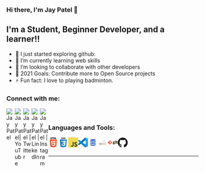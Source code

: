 ### Hi there, I'm Jay Patel 👋


## I'm a Student, Beginner Developer, and a learner!!

- 🔭 I just started exploring github: 
- 🌱 I’m currently learning web skills 
- 👯 I’m looking to collaborate with other developers
- 🥅 2021 Goals: Contribute more to Open Source projects
- ⚡ Fun fact: I love to playing badminton.



### Connect with me:


[<img align="left" alt="Jay Patel" width="22px" src="https://camo.githubusercontent.com/d0518022b7a02d405ad5112a0c8aa455cbfe952e/68747470733a2f2f6564656e742e6769746875622e696f2f537570657254696e7949636f6e732f696d616765732f7376672f6769746875622e737667" />][website]
[<img align="left" alt="Jay Patel| YouTube" width="22px" src="https://cdn.jsdelivr.net/npm/simple-icons@v3/icons/youtube.svg" />][youtube]
[<img align="left" alt="Jay Patel | Twitter" width="22px" src="https://camo.githubusercontent.com/9bbddae7e626bda73c943e06b4568a7a02e193b4/68747470733a2f2f6564656e742e6769746875622e696f2f537570657254696e7949636f6e732f696d616765732f7376672f747769747465722e737667" />][twitter]
[<img align="left" alt="Jay Patel | LinkedIn" width="22px" src="https://camo.githubusercontent.com/45e6bebceba49c2cf76b1b3770b1adbe24e6c454/68747470733a2f2f6564656e742e6769746875622e696f2f537570657254696e7949636f6e732f696d616765732f7376672f6c696e6b6564696e2e737667" />][linkedin]
[<img align="left" alt="Jay Patel | Instagram" width="22px" src="https://camo.githubusercontent.com/68ff38b86f01b428567dcc406116e23728245f4e/68747470733a2f2f6564656e742e6769746875622e696f2f537570657254696e7949636f6e732f696d616765732f7376672f696e7374616772616d2e737667" />][instagram]
<br />

### Languages and Tools:



<img align="left" alt="HTML5" width="26px" src="https://raw.githubusercontent.com/github/explore/80688e429a7d4ef2fca1e82350fe8e3517d3494d/topics/html/html.png" />

<img align="left" alt="CSS3" width="26px" src="https://raw.githubusercontent.com/github/explore/80688e429a7d4ef2fca1e82350fe8e3517d3494d/topics/css/css.png" />


<img align="left" alt="JavaScript" width="26px" src="https://raw.githubusercontent.com/github/explore/80688e429a7d4ef2fca1e82350fe8e3517d3494d/topics/javascript/javascript.png" />

<img align="left" alt="Visual Studio Code" width="26px" src="https://raw.githubusercontent.com/github/explore/80688e429a7d4ef2fca1e82350fe8e3517d3494d/topics/visual-studio-code/visual-studio-code.png" />

<img align="left" alt="SQL" width="26px" src="https://raw.githubusercontent.com/github/explore/80688e429a7d4ef2fca1e82350fe8e3517d3494d/topics/sql/sql.png" />

<img align="left" alt="MySQL" width="26px" src="https://raw.githubusercontent.com/github/explore/80688e429a7d4ef2fca1e82350fe8e3517d3494d/topics/mysql/mysql.png" />


<img align="left" alt="Git" width="26px" src="https://raw.githubusercontent.com/github/explore/80688e429a7d4ef2fca1e82350fe8e3517d3494d/topics/git/git.png" />

<img align="left" alt="GitHub" width="26px" src="https://raw.githubusercontent.com/github/explore/78df643247d429f6cc873026c0622819ad797942/topics/github/github.png" />


<br />
<br />

---

[instagram]:https://www.linkedin.com/in/jay-patel-8563331a6/
[twitter]:https://www.linkedin.com/in/jay-patel-8563331a6/
[website]: https://www.linkedin.com/in/jay-patel-8563331a6/
[linkedin]: https://www.linkedin.com/in/jay-patel-8563331a6/
[youtube]:https://www.linkedin.com/in/jay-patel-8563331a6/
